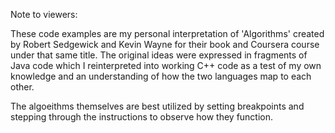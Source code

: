 Note to viewers:

These code examples are my personal interpretation of 'Algorithms' 
created by Robert Sedgewick and Kevin Wayne for their book and 
Coursera course under that same title.  The original ideas were 
expressed in fragments of Java code which I reinterpreted into working 
C++ code as a test of my own knowledge and an understanding of how the
two languages map to each other.

The algoeithms themselves are best utilized by setting breakpoints and
stepping through the instructions to observe how they function.

